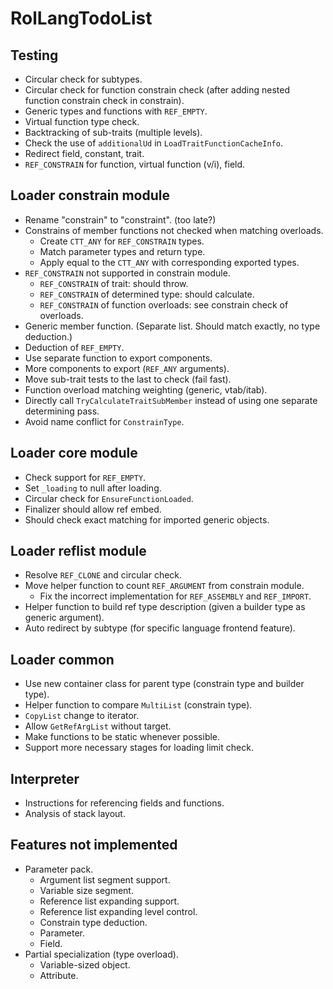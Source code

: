 # RolLangTodoList

## Testing
* Circular check for subtypes.
* Circular check for function constrain check (after adding nested function constrain check in constrain).
* Generic types and functions with ```REF_EMPTY```.
* Virtual function type check.
* Backtracking of sub-traits (multiple levels).
* Check the use of ```additionalUd``` in ```LoadTraitFunctionCacheInfo```.
* Redirect field, constant, trait.
* ```REF_CONSTRAIN``` for function, virtual function (v/i), field.

## Loader constrain module
* Rename "constrain" to "constraint". (too late?)
* Constrains of member functions not checked when matching overloads.
  * Create ```CTT_ANY``` for ```REF_CONSTRAIN``` types.
  * Match parameter types and return type.
  * Apply equal to the ```CTT_ANY``` with corresponding exported types.
* ```REF_CONSTRAIN``` not supported in constrain module.
  * ```REF_CONSTRAIN``` of trait: should throw.
  * ```REF_CONSTRAIN``` of determined type: should calculate.
  * ```REF_CONSTRAIN``` of function overloads: see constrain check of overloads.
* Generic member function. (Separate list. Should match exactly, no type deduction.)
* Deduction of ```REF_EMPTY```.
* Use separate function to export components.
* More components to export (```REF_ANY``` arguments).
* Move sub-trait tests to the last to check (fail fast).
* Function overload matching weighting (generic, vtab/itab).
* Directly call ```TryCalculateTraitSubMember``` instead of using one separate determining pass.
* Avoid name conflict for ```ConstrainType```.

## Loader core module
* Check support for ```REF_EMPTY```.
* Set ```_loading``` to null after loading.
* Circular check for ```EnsureFunctionLoaded```.
* Finalizer should allow ref embed.
* Should check exact matching for imported generic objects.

## Loader reflist module
* Resolve ```REF_CLONE``` and circular check.
* Move helper function to count ```REF_ARGUMENT``` from constrain module.
  * Fix the incorrect implementation for ```REF_ASSEMBLY``` and ```REF_IMPORT```.
* Helper function to build ref type description (given a builder type as generic argument).
* Auto redirect by subtype (for specific language frontend feature).

## Loader common
* Use new container class for parent type (constrain type and builder type).
* Helper function to compare ```MultiList``` (constrain type).
* ```CopyList``` change to iterator.
* Allow ```GetRefArgList``` without target.
* Make functions to be static whenever possible.
* Support more necessary stages for loading limit check.

## Interpreter
* Instructions for referencing fields and functions.
* Analysis of stack layout.

## Features not implemented
* Parameter pack.
  * Argument list segment support.
  * Variable size segment.
  * Reference list expanding support.
  * Reference list expanding level control.
  * Constrain type deduction.
  * Parameter.
  * Field.
* Partial specialization (type overload).
  * Variable-sized object.
  * Attribute.
